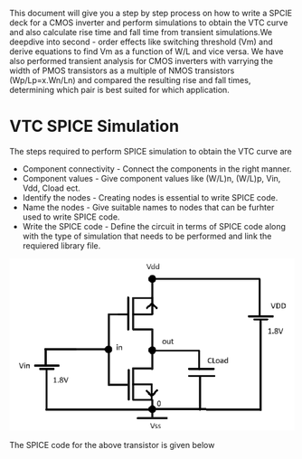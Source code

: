 This document will give you a step by step process on how to write a SPCIE deck for a CMOS inverter and perform simulations to obtain the VTC curve and also calculate rise time and fall time from transient simulations.We deepdive into second - order effects like switching threshold (Vm) and derive equations to find Vm as a function of W/L and vice versa. We have also performed transient analysis for CMOS inverters with varrying the width of PMOS transistors as a multiple of NMOS transistors (Wp/Lp=x.Wn/Ln) and compared the resulting rise and fall times, determining which pair is best suited for which application.

# VTC SPICE Simulation
The steps required to perform SPICE simulation to obtain the VTC curve are
- Component connectivity - Connect the components in the right manner. 
- Component values - Give component values like (W/L)n, (W/L)p, Vin, Vdd, Cload ect.
- Identify the nodes - Creating nodes is essential to write SPICE code.
- Name the nodes - Give suitable names to nodes that can be furhter used to write SPICE code. 
- Write the SPICE code - Define the circuit in terms of SPICE code along with the type of simulation that needs to be performed and link the requiered library file.

![CMOS Invertor](images/CMOS%20Invertor%20.png)

The SPICE code for the above transistor is given below 



